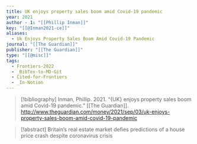 ```yaml
---
title: UK enjoys property sales boom amid Covid-19 pandemic
year: 2021
author - 1: "[[Phillip Inman]]"
key: "[[@Inman2021-ce]]"
aliases:
  - Uk Enjoys Property Sales Boom Amid Covid-19 Pandemic
journal: "[[The Guardian]]"
publisher: "[[The Guardian]]"
type: "[[@misc]]"
tags:
  - Frontiers-2022
  - _BibTex-to-MD-Git
  - Cited-for-Frontiers
  - _In-Notion
---
```


> [!bibliography]
> Inman, Phillip. 2021. “{UK} enjoys property sales boom amid Covid-19 pandemic.” [[The Guardian]]. http://www.theguardian.com/money/2021/sep/03/uk-enjoys-property-sales-boom-amid-covid-19-pandemic

> [!abstract]
> Britain’s real estate market defies predictions of a house price crash despite coronavirus crisis
